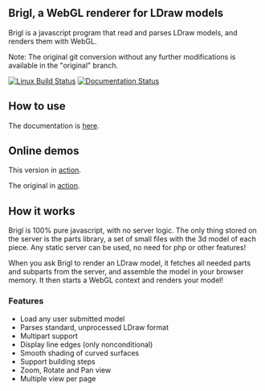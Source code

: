 
## Brigl, a WebGL renderer for LDraw models ##

Brigl is a javascript program that read and parses LDraw models, and renders 
them with WebGL.

Note: The original git conversion without any further modifications is
available in the "original" branch.

[![Linux Build Status](https://travis-ci.org/HazenBabcock/brigl.svg?branch=master)](https://travis-ci.org/HazenBabcock/brigl)
[![Documentation Status](https://readthedocs.org/projects/brigl/badge/?version=latest)](https://brigl.readthedocs.io/)


## How to use ##

The documentation is [here](https://brigl.readthedocs.io/en/latest/).


## Online demos ##

This version in [action](https://hazenbabcock.github.io/brigl/index.html).

The original in [action](http://www.lugato.net/brigl/index.html).


## How it works ##

Brigl is 100% pure javascript, with no server logic. The only thing stored
on the server is the parts library, a set of small files with the 3d
model of each piece. Any static server can be used, no need for php or other
features!

When you ask Brigl to render an LDraw model, it fetches all needed parts and
subparts from the server, and assemble the model in your browser memory.
It then starts a WebGL context and renders your model!


### Features ###

* Load any user submitted model
* Parses standard, unprocessed LDraw format
* Multipart support
* Display line edges (only nonconditional)
* Smooth shading of curved surfaces
* Support building steps
* Zoom, Rotate and Pan view
* Multiple view per page





